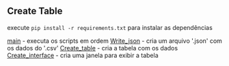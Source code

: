 ## Create Table

execute `pip install -r requirements.txt` para instalar as dependências

[main](main.py) - executa os scripts em ordem
[Write_json](write_json.py) - cria um arquivo '.json' com os dados do '.csv'
[Create_table](create_table.py) - cria a tabela com os dados
[Create_interface](create_interface.py) - cria uma janela para exibir a tabela
